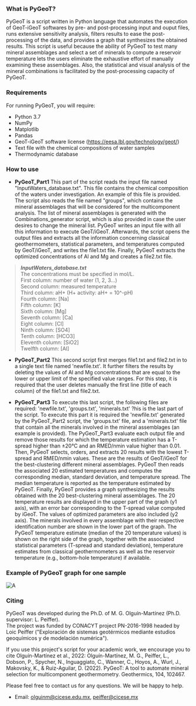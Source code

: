 ### **What is PyGeoT?** ### 
PyGeoT is a script written in Python language that automates the execution of GeoT-iGeoT softwares by pre- and post-processing input and ouput files, runs extensive sensitivity analysis, filters results to ease the post-processing of the data, and provides a graph that synthesizes the obtained results.
This script is useful because the ability of PyGeoT to test many mineral assemblages and select a set of minerals to compute a reservoir temperature lets the users eliminate the exhaustive effort of manually examining these assemblages. Also, the statistical and visual analysis of the mineral combinations is facilitated by the post-processing capacity of PyGeoT. 


### **Requirements** ###
For running PyGeoT, you will require: 
- Python 3.7
- NumPy
- Matplotlib
- Pandas
- GeoT-iGeoT software license (https://eesa.lbl.gov/technology/geot/)
- Text file with the chemical compositions of water samples
- Thermodynamic database

### **How to use** ###
- **PyGeoT_Part1** This part of the script reads the input file named "InputWaters_database.txt". This file contains the chemical composition of the waters under investigation. An example of this file is provided. The script also reads the file named "groups", which contains the mineral assemblages that will be considered for the multicomponent analysis. The list of mineral assemblages is generated with the Combinations_generator script, which is also provided in case the user desires to change the mineral list. PyGeoT writes an input file with all this information to execute GeoT/iGeoT. Afterwards, the script opens the output files and extracts all the information concerning classical geothermometers, statistical parameters, and temperatures computed by GeoT/iGeoT, and writes the file1.txt file. Finally, PyGeoT extracts the optimized concentrations of Al and Mg and creates a file2.txt file.

> **_InputWaters_database.txt_**<br>
The concentrations must be specified in mol/L.<br>
First column: number of water (1, 2, 3...)<br>
Second column: measured temperature<br>
Third column: aH+ (H+ activity: aH+ = 10^-pH)<br>
Fourth column: [Na]<br>
Fifth column: [K]<br>
Sixth column: [Mg]<br>
Seventh column: [Ca]<br>
Eight column: [Cl]<br>
Ninth column: [SO4]<br>
Tenth column: [HCO3]<br>
Eleventh column: [SiO2]<br>
Twelfth column: [Al]<br>


- **PyGeoT_Part2** This second script first merges file1.txt and file2.txt in to a single text file named 'newfile.txt'. It further filters the results by deleting the values of Al and Mg concentrations that are equal to the lower or upper limit of the specified value ranges. For this step, it is required that the user deletes manually the first line (title of each column) of the file1.txt and file2.txt.


- **PyGeoT_Part3** To execute this last script, the following files are required: 'newfile.txt', 'groups.txt', 'minerals.txt' ?his is the last part of the script. To execute this part it is required the 'newfile.txt' generated by the PyGeoT_Part2 script, the 'groups.txt' file, and a 'minerals.txt' file that contain all the minerals involved in the mineral assemblages (an example is provided). The PyGeoT_Part3 evaluate each output file and remove those results for which the temperature estimation has a T-spread higher than ±20°C and an RMED/nmin value higher than 0.01. Then, PyGeoT selects, orders, and extracts 20 results with the lowest T-spread and RMED/nmin values. These are the results of GeoT/iGeoT for the best-clustering different mineral assemblages. PyGeoT then reads the associated 20 estimated temperatures and computes the corresponding median, standard deviation, and temperature spread. The median temperature is reported as the temperature estimated by PyGeoT. Finally, PyGeoT provides a graph synthesizing the results obtained with the 20 best-clustering mineral assemblages. 
The 20 temperature results are displayed in the upper part of the graph (y1 axis), with an error bar corresponding to the T-spread value computed by iGeoT. The values of optimized parameters are also included (y2 axis). The minerals involved in every assemblage with their respective identification number are shown in the lower part of the graph. The PyGeoT temperature estimate (median of the 20 temperature values) is shown on the right side of the graph, together with the associated statistical parameters (T-spread and standard deviation), temperature estimates from classical geothermometers as well as the reservoir temperature (e.g., bottom-hole temperature) if available.

### **Example of PyGeoT graph for one sample** ### 
![A](https://user-images.githubusercontent.com/98906501/152246997-d100b213-d766-4f49-b25d-e2a928898f15.png)

### **Citing** ###
PyGeoT was developed during the Ph.D. of M. G. Olguín-Martínez (Ph.D. supervisor: L. Peiffer).<br>
The project was funded by CONACYT project PN-2016-1998 headed by Loic Peiffer ("Exploración de sistemas geotérmicos mediante estudios geoquímicos y de modelación numérica").<br>

If you use this project's script for your academic work, we encourage you to cite Olguín-Martínez et al., 2022: Olguín-Martínez, M. G., Peiffer, L., Dobson, P., Spycher, N., Inguaggiato, C., Wanner, C., Hoyos, A., Wurl, J., Makovsky, K., & Ruiz-Aguilar, D. (2022). PyGeoT: A tool to automate mineral selection for multicomponent geothermometry. Geothermics, 104, 102467.<br>

Please feel free to contact us for any questions. We will be happy to help.<br>

- Email: olguinm@cicese.edu.mx, peiffer@cicese.mx


